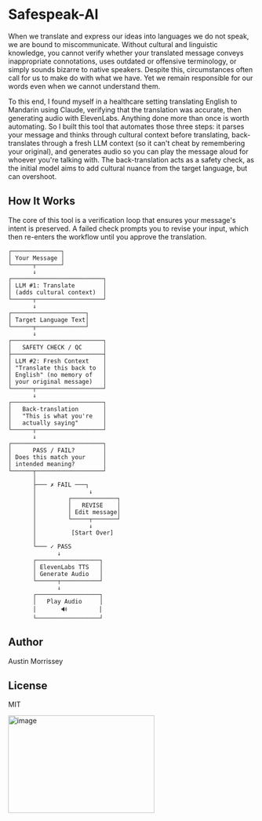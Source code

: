 # Safespeak-AI

When we translate and express our ideas into languages we do not speak, we are bound to miscommunicate. Without cultural and linguistic knowledge, you cannot verify whether your translated message conveys inappropriate connotations, uses outdated or offensive terminology, or simply sounds bizarre to native speakers. Despite this, circumstances often call for us to make do with what we have. Yet we remain responsible for our words even when we cannot understand them.

To this end, I found myself in a healthcare setting translating English to Mandarin using Claude, verifying that the translation was accurate, then generating audio with ElevenLabs. Anything done more than once is worth automating. So I built this tool that automates those three steps: it parses your message and thinks through cultural context before translating, back-translates through a fresh LLM context (so it can't cheat by remembering your original), and generates audio so you can play the message aloud for whoever you're talking with. The back-translation acts as a safety check, as the initial model aims to add cultural nuance from the target language, but can overshoot.
## How It Works

The core of this tool is a verification loop that ensures your message's intent is preserved. A failed check prompts you to revise your input, which then re-enters the workflow until you approve the translation.


```
┌──────────────┐
│ Your Message │
└──────┬───────┘
       ↓
┌──────────────────────────┐
│ LLM #1: Translate        │
│ (adds cultural context)  │
└──────┬───────────────────┘
       ↓
┌─────────────────────┐
│ Target Language Text│
└──────┬──────────────┘
       ↓
┌──────────────────────────┐
│   SAFETY CHECK / QC      │
├──────────────────────────┤
│ LLM #2: Fresh Context    │
│ "Translate this back to  │
│ English" (no memory of   │
│ your original message)   │
└──────┬───────────────────┘
       ↓
┌──────────────────────────┐
│   Back-translation       │
│   "This is what you're   │
│   actually saying"       │
└──────┬───────────────────┘
       ↓
┌──────────────────────────┐
│      PASS / FAIL?        │
│ Does this match your     │
│ intended meaning?        │
└──────┬───────────────────┘
       │
       ├─── ✗ FAIL ───┐
       │               ↓
       │         ┌─────────────┐
       │         │   REVISE    │
       │         │ Edit message│
       │         └─────┬───────┘
       │               ↓
       │          [Start Over]
       │
       └─── ✓ PASS
              ↓
       ┌──────────────────┐
       │ ElevenLabs TTS   │
       │ Generate Audio   │
       └──────┬───────────┘
              ↓
       ┌──────────────────┐
       │   Play Audio     │
       │       🔊         │
       └──────────────────┘
```

## Author
Austin Morrissey

## License
MIT

<img width="298" height="199" alt="image" src="https://github.com/user-attachments/assets/dda09e42-218d-4ced-a668-b6c84e115829" />

